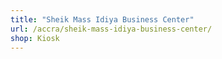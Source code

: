 ```yaml
---
title: "Sheik Mass Idiya Business Center"
url: /accra/sheik-mass-idiya-business-center/
shop: Kiosk
---
```

